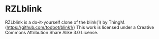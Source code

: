 RZLblink
========

RZLblink is a do-it-yourself clone of the blink(1) by ThingM. (https://github.com/todbot/blink1/)
This work is licensed under a Creative Commons Attribution Share Alike 3.0 License. 
